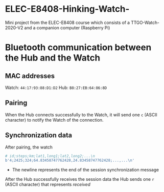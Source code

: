 # ELEC-E8408-Hinking-Watch-
Mini project from the ELEC-E8408 course which consists of a TTGO-Watch-2020-V2 and a companion computer (Raspberry Pi)


# Bluetooth communication between the Hub and the Watch 
## MAC addresses
Watch: `44:17:93:88:D1:D2`
Hub: `B8:27:EB:64:86:8D`

## Pairing
When the Hub connects successfully to the Watch, it will send one `c` (ASCII character) to notify the Watch of the connection.

## Synchronization data
After pairing, the watch
```python
# id;steps;km;lat1,long1;lat2,long2;...\n
b'4;2425;324;64.83458747762428,24.83458747762428;...,...\n'
```
- The newline represents the end of the session synchronization message

After the Hub successfully receives the session data the Hub sends one `r` (ASCII character) that represents *received*
